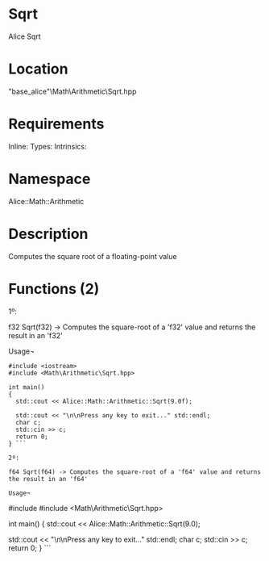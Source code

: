 # Sqrt
Alice Sqrt

# Location
"base_alice"\Math\Arithmetic\Sqrt.hpp

# Requirements
Inline: 
Types: 
Intrinsics: 

# Namespace
Alice::Math::Arithmetic

# Description
Computes the square root of a floating-point value

# Functions (2)
1º:

f32 Sqrt(f32) -> Computes the square-root of a 'f32' value and returns the result in an 'f32'

Usage¬
```
#include <iostream>
#include <Math\Arithmetic\Sqrt.hpp>

int main()
{
  std::cout << Alice::Math::Arithmetic::Sqrt(9.0f);

  std::cout << "\n\nPress any key to exit..." std::endl;
  char c;
  std::cin >> c;
  return 0;
} ```

2º:

f64 Sqrt(f64) -> Computes the square-root of a 'f64' value and returns the result in an 'f64'

Usage¬
```
#include <iostream>
#include <Math\Arithmetic\Sqrt.hpp>

int main()
{
  std::cout << Alice::Math::Arithmetic::Sqrt(9.0);

  std::cout << "\n\nPress any key to exit..." std::endl;
  char c;
  std::cin >> c;
  return 0;
} ```
